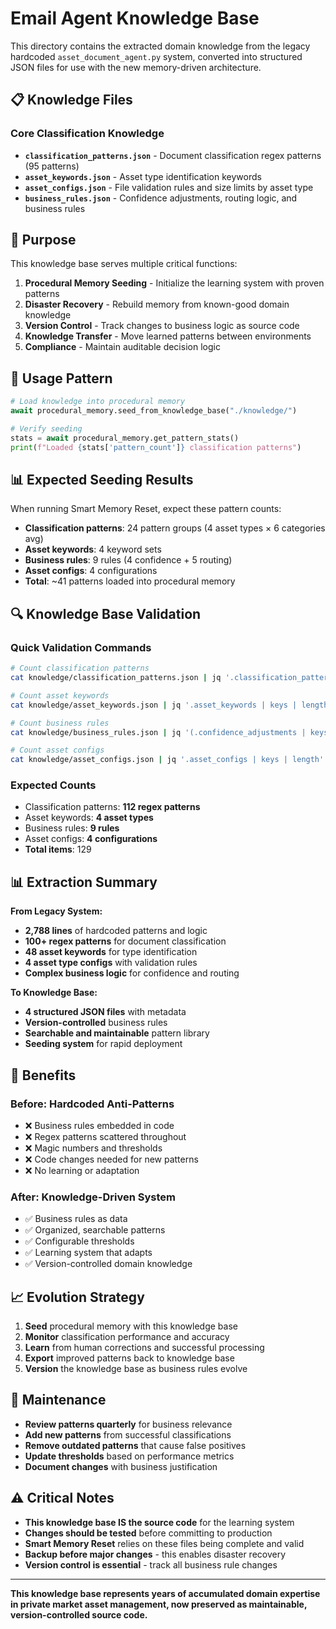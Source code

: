 # Email Agent Knowledge Base

This directory contains the extracted domain knowledge from the legacy hardcoded `asset_document_agent.py` system, converted into structured JSON files for use with the new memory-driven architecture.

## 📋 Knowledge Files

### Core Classification Knowledge
- **`classification_patterns.json`** - Document classification regex patterns (95 patterns)
- **`asset_keywords.json`** - Asset type identification keywords
- **`asset_configs.json`** - File validation rules and size limits by asset type
- **`business_rules.json`** - Confidence adjustments, routing logic, and business rules

## 🎯 Purpose

This knowledge base serves multiple critical functions:

1. **Procedural Memory Seeding** - Initialize the learning system with proven patterns
2. **Disaster Recovery** - Rebuild memory from known-good domain knowledge
3. **Version Control** - Track changes to business logic as source code
4. **Knowledge Transfer** - Move learned patterns between environments
5. **Compliance** - Maintain auditable decision logic

## 🔄 Usage Pattern

```python
# Load knowledge into procedural memory
await procedural_memory.seed_from_knowledge_base("./knowledge/")

# Verify seeding
stats = await procedural_memory.get_pattern_stats()
print(f"Loaded {stats['pattern_count']} classification patterns")
```

## 📊 Expected Seeding Results

When running Smart Memory Reset, expect these pattern counts:
- **Classification patterns**: 24 pattern groups (4 asset types × 6 categories avg)
- **Asset keywords**: 4 keyword sets
- **Business rules**: 9 rules (4 confidence + 5 routing)  
- **Asset configs**: 4 configurations
- **Total**: ~41 patterns loaded into procedural memory

## 🔍 Knowledge Base Validation

### Quick Validation Commands
```bash
# Count classification patterns
cat knowledge/classification_patterns.json | jq '.classification_patterns | to_entries | map(.value | to_entries | map(.value | length)) | flatten | add'

# Count asset keywords  
cat knowledge/asset_keywords.json | jq '.asset_keywords | keys | length'

# Count business rules
cat knowledge/business_rules.json | jq '(.confidence_adjustments | keys | length) + (.routing_decisions | keys | length)'

# Count asset configs
cat knowledge/asset_configs.json | jq '.asset_configs | keys | length'
```

### Expected Counts
- Classification patterns: **112 regex patterns**
- Asset keywords: **4 asset types** 
- Business rules: **9 rules**
- Asset configs: **4 configurations**
- **Total items**: 129

## 📊 Extraction Summary

**From Legacy System:**
- **2,788 lines** of hardcoded patterns and logic
- **100+ regex patterns** for document classification
- **48 asset keywords** for type identification
- **4 asset type configs** with validation rules
- **Complex business logic** for confidence and routing

**To Knowledge Base:**
- **4 structured JSON files** with metadata
- **Version-controlled** business rules
- **Searchable and maintainable** pattern library
- **Seeding system** for rapid deployment

## 🚀 Benefits

### Before: Hardcoded Anti-Patterns
- ❌ Business rules embedded in code
- ❌ Regex patterns scattered throughout
- ❌ Magic numbers and thresholds
- ❌ Code changes needed for new patterns
- ❌ No learning or adaptation

### After: Knowledge-Driven System
- ✅ Business rules as data
- ✅ Organized, searchable patterns
- ✅ Configurable thresholds
- ✅ Learning system that adapts
- ✅ Version-controlled domain knowledge

## 📈 Evolution Strategy

1. **Seed** procedural memory with this knowledge base
2. **Monitor** classification performance and accuracy
3. **Learn** from human corrections and successful processing
4. **Export** improved patterns back to knowledge base
5. **Version** the knowledge base as business rules evolve

## 🔧 Maintenance

- **Review patterns quarterly** for business relevance
- **Add new patterns** from successful classifications
- **Remove outdated patterns** that cause false positives
- **Update thresholds** based on performance metrics
- **Document changes** with business justification

## ⚠️ Critical Notes

- **This knowledge base IS the source code** for the learning system
- **Changes should be tested** before committing to production
- **Smart Memory Reset** relies on these files being complete and valid
- **Backup before major changes** - this enables disaster recovery
- **Version control is essential** - track all business rule changes

---

**This knowledge base represents years of accumulated domain expertise in private market asset management, now preserved as maintainable, version-controlled source code.**
